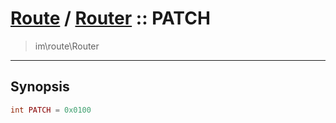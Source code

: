 # [Route](route.md) / [Router](route-Router.md) :: PATCH
 > im\route\Router
____

## Synopsis
```php
int PATCH = 0x0100
```
